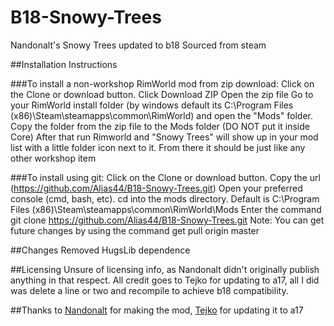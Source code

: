 # B18-Snowy-Trees
Nandonalt's Snowy Trees updated to b18 Sourced from steam

##Installation Instructions

###To install a non-workshop RimWorld mod from zip download:
Click on the Clone or download button.
Click Download ZIP
Open the zip file
Go to your RimWorld install folder (by windows default its C:\Program Files (x86)\Steam\steamapps\common\RimWorld) and open the "Mods" folder.
Copy the folder from the zip file to the Mods folder (DO NOT put it inside Core)
After that run Rimworld and "Snowy Trees" will show up in your mod list with a little folder icon next to it.
From there it should be just like any other workshop item

###To install using git:
Click on the Clone or download button.
Copy the url (https://github.com/Alias44/B18-Snowy-Trees.git)
Open your preferred console (cmd, bash, etc).
cd into the mods directory. Default is C:\Program Files (x86)\Steam\steamapps\common\RimWorld\Mods
Enter the command git clone https://github.com/Alias44/B18-Snowy-Trees.git
Note: You can get future changes by using the command get pull origin master

##Changes
Removed HugsLib dependence

##Licensing
Unsure of licensing info, as Nandonalt didn't originally publish anything in that respect. All credit goes to Tejko for updating to a17, all I did was delete a line or two and recompile to achieve b18 compatibility.

##Thanks
to [Nandonalt](https://ludeon.com/forums/index.php?action=profile;u=58544) for making the mod, [Tejko](https://ludeon.com/forums/index.php?action=profile;u=67219) for updating it to a17

